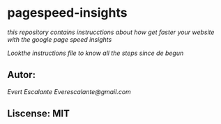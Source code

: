 # pagespeed-insights

_this repository contains instrucctions about how get faster your website with the google page speed insights_

_Lookthe instructions file to know all the steps  since de begun_

## Autor:
_Evert Escalante_
_Everescalante@gmail.com_

## Liscense: MIT
